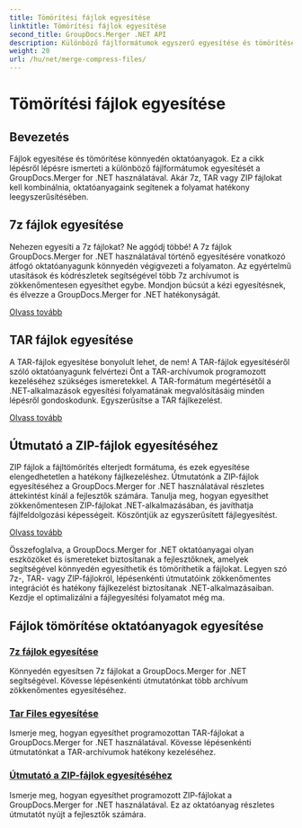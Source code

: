```yaml
---
title: Tömörítési fájlok egyesítése
linktitle: Tömörítési fájlok egyesítése
second_title: GroupDocs.Merger .NET API
description: Különböző fájlformátumok egyszerű egyesítése és tömörítése oktatóanyagok. Ismerje meg a 7z-, TAR- és ZIP-fájlok zökkenőmentes kombinálását lépésről lépésre szóló útmutatóink segítségével.
weight: 20
url: /hu/net/merge-compress-files/
---
```


# Tömörítési fájlok egyesítése

## Bevezetés


Fájlok egyesítése és tömörítése könnyedén oktatóanyagok. Ez a cikk lépésről lépésre ismerteti a különböző fájlformátumok egyesítését a GroupDocs.Merger for .NET használatával. Akár 7z, TAR vagy ZIP fájlokat kell kombinálnia, oktatóanyagaink segítenek a folyamat hatékony leegyszerűsítésében.

## 7z fájlok egyesítése

Nehezen egyesíti a 7z fájlokat? Ne aggódj többé! A 7z fájlok GroupDocs.Merger for .NET használatával történő egyesítésére vonatkozó átfogó oktatóanyagunk könnyedén végigvezeti a folyamaton. Az egyértelmű utasítások és kódrészletek segítségével több 7z archívumot is zökkenőmentesen egyesíthet egybe. Mondjon búcsút a kézi egyesítésnek, és élvezze a GroupDocs.Merger for .NET hatékonyságát.

[Olvass tovább](./merge-7z-files/)

## TAR fájlok egyesítése

A TAR-fájlok egyesítése bonyolult lehet, de nem! A TAR-fájlok egyesítéséről szóló oktatóanyagunk felvértezi Önt a TAR-archívumok programozott kezeléséhez szükséges ismeretekkel. A TAR-formátum megértésétől a .NET-alkalmazások egyesítési folyamatának megvalósításáig minden lépésről gondoskodunk. Egyszerűsítse a TAR fájlkezelést.

[Olvass tovább](./merging-tar-files/)

## Útmutató a ZIP-fájlok egyesítéséhez

ZIP fájlok a fájltömörítés elterjedt formátuma, és ezek egyesítése elengedhetetlen a hatékony fájlkezeléshez. Útmutatónk a ZIP-fájlok egyesítéséhez a GroupDocs.Merger for .NET használatával részletes áttekintést kínál a fejlesztők számára. Tanulja meg, hogyan egyesíthet zökkenőmentesen ZIP-fájlokat .NET-alkalmazásában, és javíthatja fájlfeldolgozási képességeit. Köszöntjük az egyszerűsített fájlegyesítést.

[Olvass tovább](./guide-merging-zip-files/)

Összefoglalva, a GroupDocs.Merger for .NET oktatóanyagai olyan eszközöket és ismereteket biztosítanak a fejlesztőknek, amelyek segítségével könnyedén egyesíthetik és tömöríthetik a fájlokat. Legyen szó 7z-, TAR- vagy ZIP-fájlokról, lépésenkénti útmutatóink zökkenőmentes integrációt és hatékony fájlkezelést biztosítanak .NET-alkalmazásaiban. Kezdje el optimalizálni a fájlegyesítési folyamatot még ma.
## Fájlok tömörítése oktatóanyagok egyesítése
### [7z fájlok egyesítése](./merge-7z-files/)
Könnyedén egyesítsen 7z fájlokat a GroupDocs.Merger for .NET segítségével. Kövesse lépésenkénti útmutatónkat több archívum zökkenőmentes egyesítéséhez.
### [Tar Files egyesítése](./merging-tar-files/)
Ismerje meg, hogyan egyesíthet programozottan TAR-fájlokat a GroupDocs.Merger for .NET használatával. Kövesse lépésenkénti útmutatónkat a TAR-archívumok hatékony kezeléséhez.
### [Útmutató a ZIP-fájlok egyesítéséhez](./guide-merging-zip-files/)
Ismerje meg, hogyan egyesíthet programozott ZIP-fájlokat a GroupDocs.Merger for .NET használatával. Ez az oktatóanyag részletes útmutatót nyújt a fejlesztők számára.